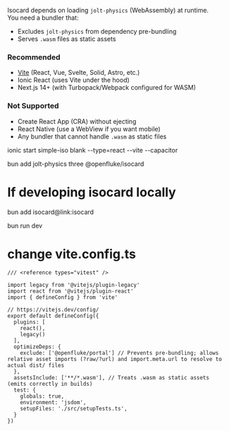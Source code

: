 Isocard depends on loading `jolt-physics` (WebAssembly) at runtime.  
You need a bundler that:

- Excludes `jolt-physics` from dependency pre-bundling
- Serves `.wasm` files as static assets

### Recommended

- [Vite](https://vitejs.dev/) (React, Vue, Svelte, Solid, Astro, etc.)
- Ionic React (uses Vite under the hood)
- Next.js 14+ (with Turbopack/Webpack configured for WASM)

### Not Supported

- Create React App (CRA) without ejecting
- React Native (use a WebView if you want mobile)
- Any bundler that cannot handle `.wasm` as static files


ionic start simple-iso blank --type=react --vite --capacitor


bun add jolt-physics three @openfluke/isocard

# If developing isocard locally
bun add isocard@link:isocard


bun run dev



# change vite.config.ts

```
/// <reference types="vitest" />

import legacy from '@vitejs/plugin-legacy'
import react from '@vitejs/plugin-react'
import { defineConfig } from 'vite'

// https://vitejs.dev/config/
export default defineConfig({
  plugins: [
    react(),
    legacy()
  ],
  optimizeDeps: {
    exclude: ['@openfluke/portal'] // Prevents pre-bundling; allows relative asset imports (?raw/?url) and import.meta.url to resolve to actual dist/ files
  },
  assetsInclude: ['**/*.wasm'], // Treats .wasm as static assets (emits correctly in builds)
  test: {
    globals: true,
    environment: 'jsdom',
    setupFiles: './src/setupTests.ts',
  }
})
```
